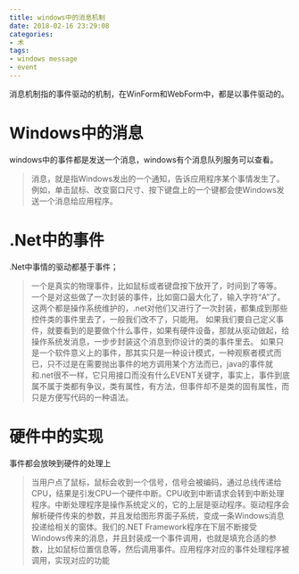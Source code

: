 ```yaml
---
title: windows中的消息机制
date: 2018-02-16 23:29:08
categories:
- 术
tags:
- windows message
- event
---
```

消息机制指的事件驱动的机制，在WinForm和WebForm中，都是以事件驱动的。

# Windows中的消息
windows中的事件都是发送一个消息，windows有个消息队列服务可以查看。
>消息，就是指Windows发出的一个通知，告诉应用程序某个事情发生了。例如，单击鼠标、改变窗口尺寸、按下键盘上的一个键都会使Windows发送一个消息给应用程序。
# .Net中的事件
.Net中事情的驱动都基于事件；
>一个是真实的物理事件，比如鼠标或者键盘按下放开了，时间到了等等。
一个是对这些做了一次封装的事件，比如窗口最大化了，输入字符“A”了。
这两个都是操作系统维护的，.net对他们又进行了一次封装，都集成到那些控件类的事件里去了，一般我们改不了，只能用。
如果我们要自己定义事件，就要看到的是要做个什么事件，如果有硬件设备，那就从驱动做起，给操作系统发消息，一步步封装这个消息到你设计的类的事件里去。
如果只是一个软件意义上的事件，那其实只是一种设计模式，一种观察者模式而已，只不过是在需要抛出事件的地方调用某个方法而已，java的事件就和.net很不一样，它只用接口而没有什么EVENT关键字，事实上，事件到底属不属于类都有争议，类有属性，有方法，但事件却不是类的固有属性，而只是方便写代码的一种语法。
# 硬件中的实现
事件都会放映到硬件的处理上
>当用户点了鼠标，鼠标会收到一个信号，信号会被编码，通过总线传递给CPU，结果是引发CPU一个硬件中断。CPU收到中断请求会转到中断处理程序。中断处理程序是操作系统定义的，它的上层是驱动程序。驱动程序会解析硬件传来的参数，并且发给图形界面子系统，变成一条Windows消息投递给相关的窗体。我们的.NET Framework程序在下层不断接受Windows传来的消息，并且封装成一个事件调用，也就是填充合适的参数，比如鼠标位置信息等，然后调用事件。应用程序对应的事件处理程序被调用，实现对应的功能